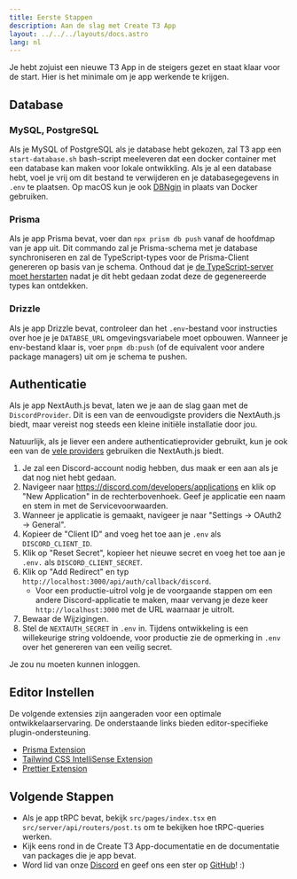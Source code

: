 ```yaml
---
title: Eerste Stappen
description: Aan de slag met Create T3 App
layout: ../../../layouts/docs.astro
lang: nl
---
```


Je hebt zojuist een nieuwe T3 App in de steigers gezet en staat klaar voor de start. Hier is het minimale om je app werkende te krijgen.

## Database

### MySQL, PostgreSQL

Als je MySQL of PostgreSQL als je database hebt gekozen, zal T3 app een `start-database.sh` bash-script meeleveren dat een docker container met een database kan maken voor lokale ontwikkling. Als je al een database hebt, voel je vrij om dit bestand te verwijderen en je databasegegevens in `.env` te plaatsen. Op macOS kun je ook [DBNgin](https://dbngin.com/) in plaats van Docker gebruiken.

### Prisma

Als je app Prisma bevat, voer dan `npx prism db push` vanaf de hoofdmap van je app uit. Dit commando zal je Prisma-schema met je database synchroniseren en zal de TypeScript-types voor de Prisma-Client genereren op basis van je schema. Onthoud dat je [de TypeScript-server moet herstarten](https://tinytip.co/tips/vscode-restart-ts/) nadat je dit hebt gedaan zodat deze de gegenereerde types kan ontdekken.

### Drizzle

Als je app Drizzle bevat, controleer dan het `.env`-bestand voor instructies over hoe je je `DATABSE_URL` omgevingsvariabele moet opbouwen. Wanneer je env-bestand klaar is, voer `pnpm db:push` (of de equivalent voor andere package managers) uit om je schema te pushen.

## Authenticatie

Als je app NextAuth.js bevat, laten we je aan de slag gaan met de `DiscordProvider`. Dit is een van de eenvoudigste providers die NextAuth.js biedt, maar vereist nog steeds een kleine initiële installatie door jou.

Natuurlijk, als je liever een andere authenticatieprovider gebruikt, kun je ook een van de [vele providers](https://next-auth.js.org/providers/) gebruiken die NextAuth.js biedt.

1. Je zal een Discord-account nodig hebben, dus maak er een aan als je dat nog niet hebt gedaan.
2. Navigeer naar https://discord.com/developers/applications en klik op "New Application" in de rechterbovenhoek. Geef je applicatie een naam en stem in met de Servicevoorwaarden.
3. Wanneer je applicatie is gemaakt, navigeer je naar "Settings → OAuth2 → General".
4. Kopieer de "Client ID" and voeg het toe aan je `.env` als `DISCORD_CLIENT_ID`.
5. Klik op "Reset Secret", kopieer het nieuwe secret en voeg het toe aan je `.env.` als `DISCORD_CLIENT_SECRET`.
6. Klik op "Add Redirect" en typ `http://localhost:3000/api/auth/callback/discord`.
   - Voor een productie-uitrol volg je de voorgaande stappen om een andere Discord-applicatie te maken, maar vervang je deze keer `http://localhost:3000` met de URL waarnaar je uitrolt.
7. Bewaar de Wijzigingen.
8. Stel de `NEXTAUTH_SECRET` in `.env` in. Tijdens ontwikkeling is een willekeurige string voldoende, voor productie zie de opmerking in `.env` over het genereren van een veilig secret.

Je zou nu moeten kunnen inloggen.

## Editor Instellen

De volgende extensies zijn aangeraden voor een optimale ontwikkelaarservaring. De onderstaande links bieden editor-specifieke plugin-ondersteuning.

- [Prisma Extension](https://www.prisma.io/docs/guides/development-environment/editor-setup)
- [Tailwind CSS IntelliSense Extension](https://tailwindcss.com/docs/editor-setup)
- [Prettier Extension](https://prettier.io/docs/en/editors.html)

## Volgende Stappen

- Als je app tRPC bevat, bekijk `src/pages/index.tsx` en `src/server/api/routers/post.ts` om te bekijken hoe tRPC-queries werken.
- Kijk eens rond in de Create T3 App-documentatie en de documentatie van packages die je app bevat.
- Word lid van onze [Discord](https://t3.gg/discord) en geef ons een ster op [GitHub](https://github.com/t3-oss/create-t3-app)! :)